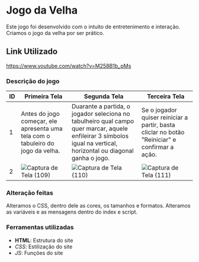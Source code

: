 # Jogo da Velha
Este jogo foi desenvolvido com o intuito 
de entretenimento e interação. Criamos 
o jogo da velha por ser prático. 

## Link Utilizado
https://www.youtube.com/watch?v=M258B1b_pMs

### Descrição do jogo

| ID |                                  Primeira Tela                                  |                                                                                Segunda Tela                                                                        |                                      Terceira Tela                                             |
|----|---------------------------------------------------------------------------------|--------------------------------------------------------------------------------------------------------------------------------------------------------------------|------------------------------------------------------------------------------------------------|
| 1  | Antes do jogo começar, ele apresenta uma tela com o tabuleiro do jogo da velha. | Duarante a partida, o jogador seleciona no tabulheiro qual campo quer marcar, aquele enfileirar 3 símbolos igual na vertical, horizontal ou diagonal ganha o jogo. | Se o jogador quiser reiniciar a partir, basta cliclar no botão "Reiniciar" e confirmar a ação. |
| 2  |![Captura de Tela (109)](https://user-images.githubusercontent.com/100213062/162264935-7bab5c90-6ce2-460f-8c9b-aa53dbd362be.png) | ![Captura de Tela (110)](https://user-images.githubusercontent.com/100213062/162265052-8d8a4ff1-5dde-40c6-8f82-4d96684324d8.png) | ![Captura de Tela (111)](https://user-images.githubusercontent.com/100213062/162265105-23cef9ba-7a30-4fd7-b587-11d56d9b906f.png) |

### Alteração feitas
Alteramos o CSS, dentro dele as cores, os tamanhos e formatos.
Alteramos as variáveis e as mensagens dentro do index e script.

### Ferramentas utilizadas
- **HTML**: Estrutura do site
- _CSS_: Estilização do site
- *_JS_*: Funções do site

